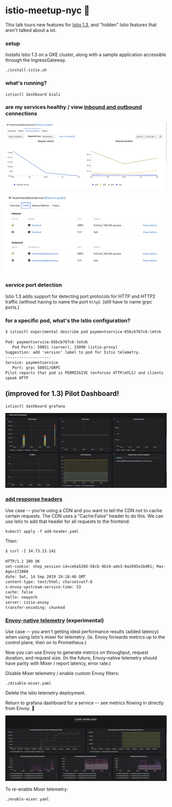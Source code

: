 # istio-meetup-nyc 🚕

This talk tours new features for [Istio 1.3](https://istio.io/about/notes/1.3/), and "hidden" Istio features that aren't talked about a lot.

### setup

Installs Istio 1.3 on a GKE cluster, along with a sample application accessible through the IngressGateway.

```
./install-istio.sh
```

### what's running?

```
istioctl dashboard kiali
```

### are my services healthy / view [inbound and outbound](http://34.73.250.182:20001/kiali/console/namespaces/default/services/cartservice?tab=traffic) connections

![](images/svc-metrics.png)

![](images/connections.png)


### service port detection

Istio 1.3 adds support for detecting port protocols for HTTP and HTTP2 traffic (without having to name the port `http`).
(still have to name grpc ports.)


### for a specific pod, what's the Istio configuration?

```
$ istioctl experimental describe pod paymentservice-65bcb767c6-lmtnk

Pod: paymentservice-65bcb767c6-lmtnk
   Pod Ports: 50051 (server), 15090 (istio-proxy)
Suggestion: add 'version' label to pod for Istio telemetry.
--------------------
Service: paymentservice
   Port: grpc 50051/GRPC
Pilot reports that pod is PERMISSIVE (enforces HTTP/mTLS) and clients speak HTTP
```

## (improved for 1.3) Pilot Dashboard!

```
istioctl dashboard grafana
```

![](images/pilot.png)


### [add response headers](https://istio.io/docs/reference/config/networking/v1alpha3/virtual-service/#Headers)

Use case -- you're using a CDN and you want to tell the CDN *not* to cache certain requests. The CDN uses a "Cache:False" header to do this. We can use Istio to add that header for all requests to the frontend:

```
kubectl apply -f add-header.yaml
```

Then:

```
$ curl -I 34.73.15.141

HTTP/1.1 200 OK
set-cookie: shop_session-id=ce6a520d-58cb-4b14-ade3-8a2695e1bd01; Max-Age=172800
date: Sat, 14 Sep 2019 19:18:46 GMT
content-type: text/html; charset=utf-8
x-envoy-upstream-service-time: 53
cache: false
hello: newyork
server: istio-envoy
transfer-encoding: chunked
```

### [Envoy-native telemetry](https://istio.io/docs/ops/telemetry/in-proxy-service-telemetry/) (experimental)

Use case -- you aren't getting ideal performance results (added latency) when using Istio's mixer for telemetry. (ie. Envoy forwards metrics up to the control plane, then on to Prometheus.)

Now you can use Envoy to generate metrics on throughput, request duration, and request size.
(In the future, Envoy-native telemetry should have parity with Mixer / report latency, error rate.)


Disable Mixer telemetry / enable custom Envoy filters:

```
./disable-mixer.yaml
```

Delete the istio telemetry deployment.

Return to grafana dashboard for a service -- see metrics flowing in directly from Envoy. 🎊

![](./images/nomixer.png)

To re-enable Mixer telemetry:

```
./enable-mixer.yaml
```